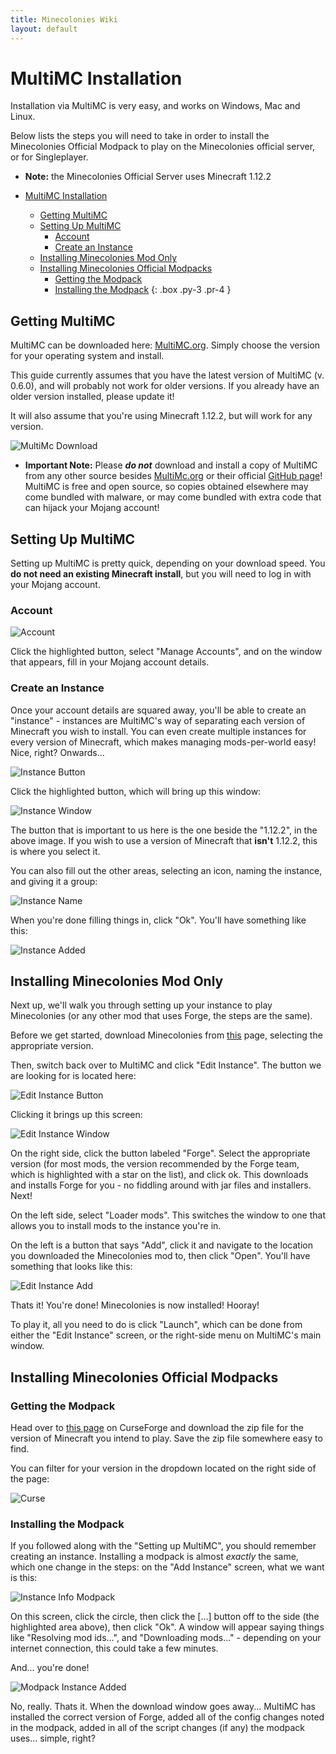 ```yaml
---
title: Minecolonies Wiki
layout: default
---
```

# MultiMC Installation

Installation via MultiMC is very easy, and works on Windows, Mac and Linux.

Below lists the steps you will need to take in order to install the Minecolonies Official Modpack to play on the Minecolonies official server, or for Singleplayer.

- **Note:** the Minecolonies Official Server uses Minecraft 1.12.2

- [MultiMC Installation](#multimc-installation)
    - [Getting MultiMC](#getting-multimc)
    - [Setting Up MultiMC](#setting-up-multimc)
        - [Account](#account)
        - [Create an Instance](#create-an-instance)
    - [Installing Minecolonies Mod Only](#installing-minecolonies-mod-only)
    - [Installing Minecolonies Official Modpacks](#installing-minecolonies-official-modpacks)
        - [Getting the Modpack](#getting-the-modpack)
        - [Installing the Modpack](#installing-the-modpack)
{: .box .py-3 .pr-4 }

## Getting MultiMC

MultiMC can be downloaded here: [MultiMC.org](https://multimc.org/#Download). Simply choose the version for your operating system and install.

This guide currently assumes that you have the latest version of MultiMC (v. 0.6.0), and will probably not work for older versions. If you already have an older version installed, please update it!

It will also assume that you're using Minecraft 1.12.2, but will work for any version.

![MultiMc Download](../../assets/images/installation/multimc-download.png)

- **Important Note:** Please ***do not*** download and install a copy of MultiMC from any other source besides [MultiMc.org](https://multimc.org) or their official [GitHub page](https://github.com/MultiMC/MultiMC5/)! MultiMC is free and open source, so copies obtained elsewhere may come bundled with malware, or may come bundled with extra code that can hijack your Mojang account!


## Setting Up MultiMC

Setting up MultiMC is pretty quick, depending on your download speed. You **do not need an existing Minecraft install**, but you will need to log in with your Mojang account.

### Account

![Account](../../assets/images/installation/multimc-account.png)

Click the highlighted button, select "Manage Accounts", and on the window that appears, fill in your Mojang account details.

### Create an Instance

Once your account details are squared away, you'll be able to create an "instance" - instances are MultiMC's way of separating each version of Minecraft you wish to install. You can even create multiple instances for every version of Minecraft, which makes managing mods-per-world easy! Nice, right? Onwards...

![Instance Button](../../assets/images/installation/multimc-instance1.png)

Click the highlighted button, which will bring up this window:

![Instance Window](../../assets/images/installation/multimc-instance2.png)

The button that is important to us here is the one beside the "1.12.2", in the above image. If you wish to use a version of Minecraft that **isn't** 1.12.2, this is where you select it.

You can also fill out the other areas, selecting an icon, naming the instance, and giving it a group:

![Instance Name](../../assets/images/installation/multimc-instance3.png)

When you're done filling things in, click "Ok". You'll have something like this:

![Instance Added](../../assets/images/installation/multimc-instance4.png)

## Installing Minecolonies Mod Only

Next up, we'll walk you through setting up your instance to play Minecolonies (or any other mod that uses Forge, the steps are the same).

Before we get started, download Minecolonies from [this](https://minecraft.curseforge.com/projects/minecolonies) page, selecting the appropriate version.

Then, switch back over to MultiMC and click "Edit Instance". The button we are looking for is located here:

![Edit Instance Button](../../assets/images/installation/multimc-edit1.png)

Clicking it brings up this screen:

![Edit Instance Window](../../assets/images/installation/multimc-edit2.png)

On the right side, click the button labeled "Forge". Select the appropriate version (for most mods, the version recommended by the Forge team, which is highlighted with a star on the list), and click ok. This downloads and installs Forge for you - no fiddling around with jar files and installers. Next!

On the left side, select "Loader mods". This switches the window to one that allows you to install mods to the instance you're in.

On the left is a button that says "Add", click it and navigate to the location you downloaded the Minecolonies mod to, then click "Open". You'll have something that looks like this:

![Edit Instance Add](../../assets/images/installation/multimc-edit3.png)

Thats it! You're done! Minecolonies is now installed! Hooray!

To play it, all you need to do is click "Launch", which can be done from either the "Edit Instance" screen, or the right-side menu on MultiMC's main window.

## Installing Minecolonies Official Modpacks ##

### Getting the Modpack ###

Head over to [this page](https://minecraft.curseforge.com/projects/minecolonies-testpack/files) on CurseForge and download the zip file for the version of Minecraft you intend to play. Save the zip file somewhere easy to find.

You can filter for your version in the dropdown located on the right side of the page:

![Curse](../../assets/images/installation/multimc-curse.png)

### Installing the Modpack ###

If you followed along with the "Setting up MultiMC", you should remember creating an instance. Installing a modpack is almost *exactly* the same, which one change in the steps: on the "Add Instance" screen, what we want is this:

![Instance Info Modpack](../../assets/images/installation/multimc-modpack1.png)

On this screen, click the circle, then click the [...] button off to the side (the highlighted area above), then click "Ok". A window will appear saying things like "Resolving mod ids...", and "Downloading mods..." - depending on your internet connection, this could take a few minutes.

And... you're done!

![Modpack Instance Added](../../assets/images/installation/multimc-modpack2.png)

No, really. Thats it. When the download window goes away... MultiMC has installed the correct version of Forge, added all of the config changes noted in the modpack, added in all of the script changes (if any) the modpack uses... simple, right?
